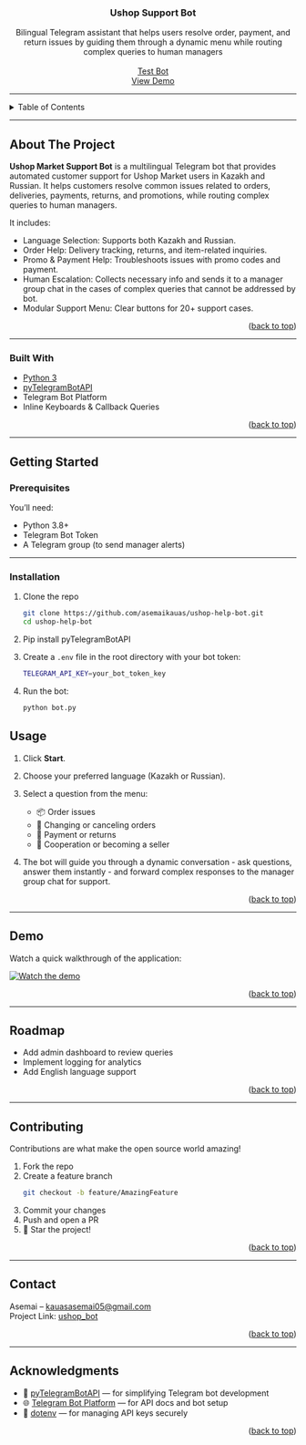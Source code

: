 <a id="readme-top"></a>

<div align="center">
  <h3 align="center">Ushop Support Bot</h3>
  <p align="center">
    Bilingual Telegram assistant that helps users resolve order, payment, and return issues by guiding them through a dynamic menu while routing complex queries to human managers
    <br />
    <br />
    <a href="https://t.me/ushop_help_bot">Test Bot</a>
    <br />
    <a href="https://youtu.be/5MQqVLDl57s">View Demo</a>
  </p>
</div>

---

<details>
  <summary>Table of Contents</summary>
  <ol>
    <li><a href="#about-the-project">About The Project</a>
      <ul>
        <li><a href="#built-with">Built With</a></li>
      </ul>
    </li>
    <li><a href="#getting-started">Getting Started</a>
      <ul>
        <li><a href="#prerequisites">Prerequisites</a></li>
        <li><a href="#installation">Installation</a></li>
      </ul>
    </li>
    <li><a href="#usage">Usage</a></li>
    <li><a href="#demo">View Demo</a></li>
    <li><a href="#roadmap">Roadmap</a></li>
    <li><a href="#contributing">Contributing</a></li>
    <li><a href="#contact">Contact</a></li>
    <li><a href="#acknowledgments">Acknowledgments</a></li>
  </ol>
</details>

---

## About The Project


**Ushop Market Support Bot** is a multilingual Telegram bot that provides automated customer support for Ushop Market users in Kazakh and Russian. It helps customers resolve common issues related to orders, deliveries, payments, returns, and promotions, while routing complex queries to human managers.

It includes: 
- Language Selection: Supports both Kazakh and Russian.
- Order Help: Delivery tracking, returns, and item-related inquiries.
- Promo & Payment Help: Troubleshoots issues with promo codes and payment.
- Human Escalation: Collects necessary info and sends it to a manager group chat in the cases of complex queries that cannot be addressed by bot.
- Modular Support Menu: Clear buttons for 20+ support cases.

<p align="right">(<a href="#readme-top">back to top</a>)</p>

---


### Built With

* [Python 3](https://www.python.org/)
* [pyTelegramBotAPI](https://pypi.org/project/pyTelegramBotAPI/)
* Telegram Bot Platform
* Inline Keyboards & Callback Queries

<p align="right">(<a href="#readme-top">back to top</a>)</p>

---

## Getting Started

### Prerequisites

You’ll need:
- Python 3.8+
- Telegram Bot Token
- A Telegram group (to send manager alerts)

---
### Installation

1. Clone the repo
   
   ```bash
   git clone https://github.com/asemaikauas/ushop-help-bot.git
   cd ushop-help-bot
   ```

2. Pip install pyTelegramBotAPI

3. Create a `.env` file in the root directory with your bot token:
   
   ```bash
   TELEGRAM_API_KEY=your_bot_token_key
   ```

4. Run the bot:
   
   ```bash
   python bot.py 
   ```


## Usage

1. Click **Start**.
2. Choose your preferred language (Kazakh or Russian).
3. Select a question from the menu:
   - 📦 Order issues
   - 🔧 Changing or canceling orders
   - 💸 Payment or returns
   - 🤝 Cooperation or becoming a seller

4. The bot will guide you through a dynamic conversation - ask questions, answer them instantly - and forward complex responses to the manager group chat for support.


<p align="right">(<a href="#readme-top">back to top</a>)</p>

---

## Demo

Watch a quick walkthrough of the application:

[![Watch the demo](https://img.youtube.com/vi/5MQqVLDl57s/maxresdefault.jpg)](https://youtu.be/5MQqVLDl57s)

<p align="right">(<a href="#readme-top">back to top</a>)</p>


---

## Roadmap

 - Add admin dashboard to review queries
 - Implement logging for analytics
 - Add English language support

<p align="right">(<a href="#readme-top">back to top</a>)</p>

---

## Contributing

Contributions are what make the open source world amazing!  

1. Fork the repo  
2. Create a feature branch  
   ```bash
   git checkout -b feature/AmazingFeature
   ```
3. Commit your changes  
4. Push and open a PR  
5. 🌟 Star the project!

<p align="right">(<a href="#readme-top">back to top</a>)</p>

---

## Contact

Asemai – kauasasemai05@gmail.com  
Project Link: [ushop_bot](https://github.com/asemaikauas/debatelink)

<p align="right">(<a href="#readme-top">back to top</a>)</p>

---

## Acknowledgments

- 🤖 [pyTelegramBotAPI](https://github.com/eternnoir/pyTelegramBotAPI) — for simplifying Telegram bot development
- 🌐 [Telegram Bot Platform](https://core.telegram.org/bots) — for API docs and bot setup
- 🧰 [dotenv](https://pypi.org/project/python-dotenv/) — for managing API keys securely



<p align="right">(<a href="#readme-top">back to top</a>)</p>
